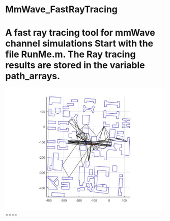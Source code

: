 # MmWave_FastRayTracing
A fast ray tracing tool for mmWave channel simulations
Start with the file RunMe.m.
The Ray tracing results are stored in the variable path_arrays.
====
<img src='result.jpg'>
====
